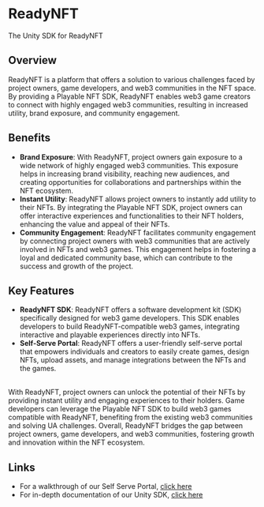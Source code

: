 # ReadyNFT
The Unity SDK for ReadyNFT

## Overview
ReadyNFT is a platform that offers a solution to various challenges faced by project owners, game developers, and web3 communities in the NFT space. By providing a Playable NFT SDK, ReadyNFT enables web3 game creators to connect with highly engaged web3 communities, resulting in increased utility, brand exposure, and community engagement.
​
## Benefits
* **Brand Exposure**: With ReadyNFT, project owners gain exposure to a wide network of highly engaged web3 communities. This exposure helps in increasing brand visibility, reaching new audiences, and creating opportunities for collaborations and partnerships within the NFT ecosystem.
* **Instant Utility**: ReadyNFT allows project owners to instantly add utility to their NFTs. By integrating the Playable NFT SDK, project owners can offer interactive experiences and functionalities to their NFT holders, enhancing the value and appeal of their NFTs.
* **Community Engagement**: ReadyNFT facilitates community engagement by connecting project owners with web3 communities that are actively involved in NFTs and web3 games. This engagement helps in fostering a loyal and dedicated community base, which can contribute to the success and growth of the project.
​
## Key Features
* **ReadyNFT SDK**: ReadyNFT offers a software development kit (SDK) specifically designed for web3 game developers. This SDK enables developers to build ReadyNFT-compatible web3 games, integrating interactive and playable experiences directly into NFTs.
* **Self-Serve Portal**: ReadyNFT offers a user-friendly self-serve portal that empowers individuals and creators to easily create games, design NFTs, upload assets, and manage integrations between the NFTs and the games.

​<br/>
With ReadyNFT, project owners can unlock the potential of their NFTs by providing instant utility and engaging experiences to their holders. Game developers can leverage the Playable NFT SDK to build web3 games compatible with ReadyNFT, benefiting from the existing web3 communities and solving UA challenges. Overall, ReadyNFT bridges the gap between project owners, game developers, and web3 communities, fostering growth and innovation within the NFT ecosystem.

## Links
* For a walkthrough of our Self Serve Portal, [click here](https://readynft.ethlas.com/)
* For in-depth documentation of our Unity SDK, [click here](https://readynft.ethlas.com/unity-integration-guide/install-the-sdk)
